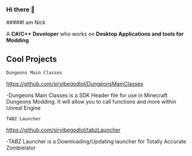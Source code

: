 ### Hi there 👋

#####I am Nick

A **C#/C++ Developer** who works on **Desktop Applications and tools for Modding**

## Cool Projects

```
Dungeons Main Classes
```
https://github.com/sirvibegodlol/DungeonsMainClasses

-Dungeons Main Classes is a SDK Header file for use in Minecraft Dungeons Modding. It will allow you to call functions and more within Unreal Engine


```
TABZ Launcher
```
https://github.com/sirvibegodlol/tabzLauncher

-TABZ Launcher is a Downloading/Updating launcher for Totally Accurate Zombielator
